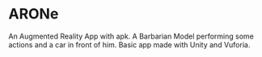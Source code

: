 # ARONe
An Augmented Reality App with apk.
A Barbarian Model performing some actions and a car in front of him. Basic app made with Unity and Vuforia.
